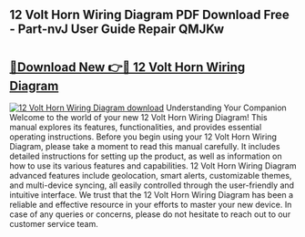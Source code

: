 ## 12 Volt Horn Wiring Diagram PDF Download Free - Part-nvJ User Guide Repair QMJKw

# <h2><a href="http://dfu7fki.blite.top/?on=12+Volt+Horn+Wiring+Diagram">🔗Download New 👉🔴 12 Volt Horn Wiring Diagram</a></h2>

[![12 Volt Horn Wiring Diagram download](https://i.imgur.com/lujVjoI.png)](http://dfu7fki.blite.top/?on=12+Volt+Horn+Wiring+Diagram)
Understanding Your Companion Welcome to the world of your new 12 Volt Horn Wiring Diagram! This manual explores its features, functionalities, and provides essential operating instructions. Before you begin using your 12 Volt Horn Wiring Diagram, please take a moment to read this manual carefully. It includes detailed instructions for setting up the product, as well as information on how to use its various features and capabilities. 12 Volt Horn Wiring Diagram advanced features include geolocation, smart alerts, customizable themes, and multi-device syncing, all easily controlled through the user-friendly and intuitive interface. We trust that the 12 Volt Horn Wiring Diagram has been a reliable and effective resource in your efforts to master your new device. In case of any queries or concerns, please do not hesitate to reach out to our customer service team.
